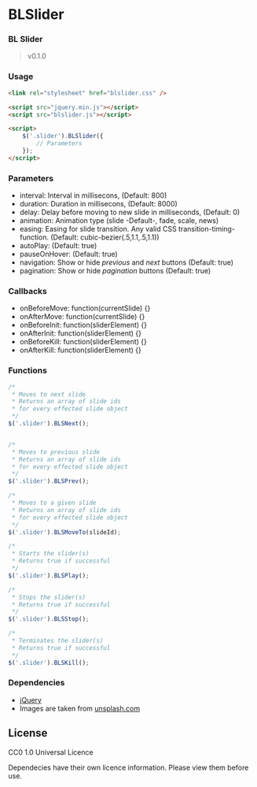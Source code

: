 BLSlider
=========================


### BL Slider ###
>v0.1.0

### Usage
```html
<link rel="stylesheet" href="blslider.css" />

<script src="jquery.min.js"></script>
<script src="blslider.js"></script>

<script>
    $('.slider').BLSlider({
        // Parameters
    });
</script>
```

### Parameters
* interval: Interval in millisecons, (Default: 800)
* duration: Duration in millisecons, (Default: 8000)
* delay: Delay before moving to new slide in milliseconds, (Default: 0)
* animation: Animation type (slide -Default-, fade, scale, news)
* easing: Easing for slide transition. Any valid CSS transition-timing-function. (Default: cubic-bezier(.5,1.1,.5,1.1))
* autoPlay: (Default: true)
* pauseOnHover: (Default: true)
* navigation: Show or hide *previous* and *next* buttons (Default: true)
* pagination: Show or hide *pagination* buttons (Default: true)

### Callbacks
* onBeforeMove: function(currentSlide) {}
* onAfterMove: function(currentSlide) {}
* onBeforeInit: function(sliderElement) {}
* onAfterInit: function(sliderElement) {}
* onBeforeKill: function(sliderElement) {}
* onAfterKill: function(sliderElement) {}

### Functions
```javascript
/*
 * Moves to next slide
 * Returns an array of slide ids
 * for every effected slide object
 */
$('.slider').BLSNext();


/*
 * Moves to previous slide
 * Returns an array of slide ids
 * for every effected slide object
 */
$('.slider').BLSPrev();

/*
 * Moves to a given slide
 * Returns an array of slide ids
 * for every effected slide object
 */
$('.slider').BLSMoveTo(slideId);

/*
 * Starts the slider(s)
 * Returns true if successful
 */
$('.slider').BLSPlay();

/*
 * Stops the slider(s)
 * Returns true if successful
 */
$('.slider').BLSStop();

/*
 * Terminates the slider(s)
 * Returns true if successful
 */
$('.slider').BLSKill();

```


### Dependencies
* [jQuery](http://jquery.com/)
* Images are taken from [unsplash.com](http://unsplash.com)

License
------------
CC0 1.0 Universal Licence

Dependecies have their own licence information. Please view them before use.
